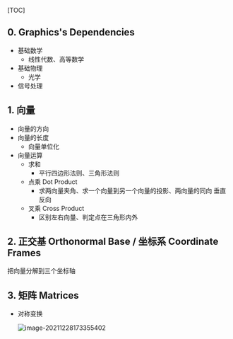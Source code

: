 [TOC]

## 0. Graphics's Dependencies

+ 基础数学
  + 线性代数、高等数学
+ 基础物理
  + 光学
+ 信号处理





## 1. 向量

+ 向量的方向
+ 向量的长度
  + 向量单位化
+ 向量运算
  + 求和
    + 平行四边形法则、三角形法则
  + 点乘 Dot Product
    + 求两向量夹角、求一个向量到另一个向量的投影、两向量的同向 垂直 反向
  + 叉乘 Cross Product
    + 区别左右向量、判定点在三角形内外



## 2. 正交基 Orthonormal Base / 坐标系 Coordinate Frames

把向量分解到三个坐标轴



## 3. 矩阵 Matrices

+ 对称变换

  ![image-20211228173355402](https://www.qiniu.cregskin.com/20211228173355.png)



















